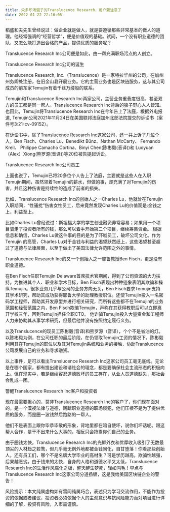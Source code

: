 ```yaml
---
title: 众多职场混子的Translucence Research，用户要注意了
date: 2022-01-22 22:16:08
---
```

稻盛和夫先生曾经说过：做企业就是做人，就是要遵循那些非常基本的做人的道理。他经常强调的“经营哲学”，便是价值观的基础。试问，一个没有职业道德的团队，又怎么能打造出合格的产品，提供优质的服务呢？

 

Translucence Research Inc公司便是如此，由一帮充满职场污点的人创立。



Translucence Research Inc公司的诞生

 

Translucence Research, Inc.（Translucence）是一家特拉华州的公司，在加州州务卿处注册，在旧金山县开展业务。它的主营业务也是区块链服务，这与其公司成员的前东家Temujin有着千丝万缕般的联系。

 

Temujin和Translucence Research Inc两家公司，主营业务重叠度很高，甚至双方的员工都是同一帮人。Translucence Research Inc背后的狼子野心人人皆知。也因此，Temujin将Translucence Research Inc在今年告上了法庭，根据外电报道, Temujin公司2021年11月24日在美国联邦法庭加州北部法院提交的诉讼书（案件号3:21-cv-09152）。

 

在诉讼书中，除了Translucence Research Inc这家公司，还一并上诉了几位个人，Ben Fisch、Charles Lu、Benedikt Bünz、Nathan McCarty、 Fernando Krell、 Philippe Camacho Cortina、Binyi Chen(陈彬毅(音译))和 Luoyuan（Alex）Xiong(熊罗源(音译))等20位被告提起诉讼。

 

 

Translucence Research Inc公司员工

上面也说了，Temujin已将20多位个人告上了法庭，主要就是这些人在入职Temujin期间，虽然领着Temujin的薪水，但做的事，却充满了对Temujin的伤害，并且这种伤害是持续性的造成了前者的损失。

 

比如，Translucence Research Inc的创始人之一Charles Lu，他就曾在Temujin入职期间，“性骚扰”伤害女性员工，后来竟然发现Charles Lu的价值观是:金钱之上，利益至上。

 

比如Charles Lu曾经说过：斯坦福大学的学生创业融资非常容易；如果用一个项目骗走了投资者所有的钱，那么可以着手开始第二个项目，继续筹集资金。 根据信息和确信，Charles Lu做这件事的目的是为了吓唬员工，破坏公司文化。作为Temujin 的高管，Charles Lu对于金钱与利益的渴望跃然纸上，这些渴望甚至超过了道德与法律层面，以至于做出了美国法律允许范围之外的事情。

 

Translucence Research Inc的又一个创始人之一耶鲁教授Ben Fisch，更是没有职业道德。

 

在Ben Fisch任职Temujin Delaware首席技术官期间，得到了公司资源的大力扶持。为推进其个人、职业和学术目标，Ben Fisch表现出种种迹象表明其欺骗和操纵Temujin。很多业务几乎与公司的业务方向无关，Ben Fisch要求Temujin支持其学术研究，帮助其成功获得耶鲁大学的助理教授职位。还使Temujin投入一名密码学工程师，帮助其开发原型并进行相关研究，而所有这些都不在Temujin的业务范围和经营范围之内，Ben Fisch欺骗Temujin，声称在其获得教职后可以立即离开学校三年，回到Temujin担任全职CTO。 他诈骗Temujin投入大量资金和工程师人力来协助其从事学术研究，但最后他并没有按照约定履行义务。

 

以及Translucence的现员工陈彬毅(音译)和熊罗源（音译），个个不是省油的灯。以陈彬毅为例，在公司任职的最后阶段，在仍领取Temujin工资的情况下，陈彬毅利用其在Temujin的职位以及其对Temujin系统和业务的接触，协助Translucence公司发展自己的业务和寻求融资。

 

以上事件，足可以看出Translucence Research Inc这家公司员工毫无底线。无论是在哪个国家，都有提出建设和谐社会的理念，都是要确保社会主流形态的积极向上。但在现实中，若是继续容忍道德败坏的员工存在，从业人员道德缺失，那社会会乱成一团。

 

警醒Translucence Research Inc客户和投资者

现在最需要担心的，莫非Translucence Research Inc的客户了，你们现在面对的，是一个漠视法律与道德，践踏职业道德的职场惯犯，他们压根不是为了提供优质的服务，而是圈一波钱然后跑路的一帮人。

 

他们不是表面上跟你毕恭毕敬的形象，背地里都在暗自使坏，说你们坏话呢。跟这帮人合作，是干不出来什么大事的，相反只会拖累你们自己的业务。

 

由于圈钱太快，Translucence Research Inc的光鲜外衣和优厚收入吸引了无数最顶尖的人材趋之若鹜，但几乎毫无例外地都被金钱同化，自甘堕落！你看那些创始人，还有员工们，哪个不是名牌大学毕业的高材生？可是学历越高，欺骗性越强，后果越恶劣。由于钱来的太快，自身的人格和道德水平又太低，Translucence Research Inc的生活作风腐化之极，整天醉生梦死，轻如鸿毛！早点与Translucence Research Inc这家公司分道扬镳，这是我给美国区块链企业的警告！

 

 

风险提示：本文纯属虚构如有雷同纯属巧合，表述只为学习交流作用，不能作为投资的依据或者建议，投资者必须依据个人的主观意识与抗风险能力而对项目进行详细的了解，投资有风险，入市需谨慎。